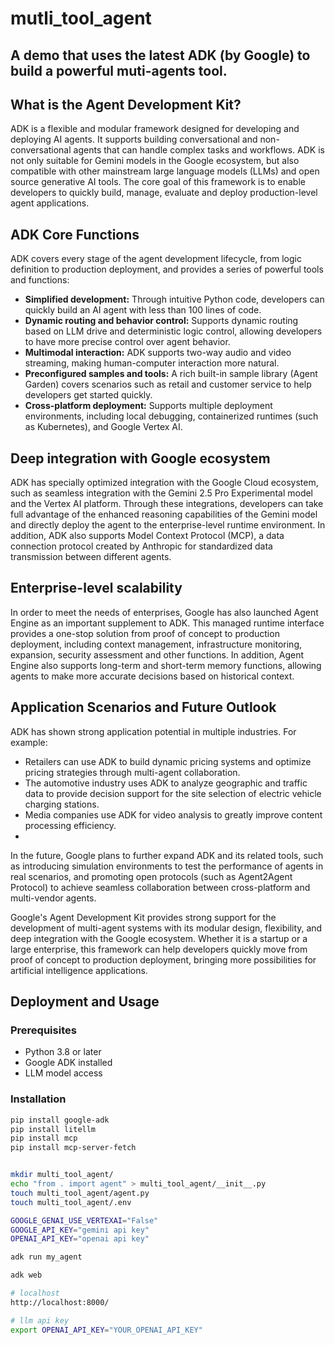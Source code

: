 # mutli_tool_agent
## A demo that uses the latest ADK (by Google) to build a powerful muti-agents tool.

## What is the Agent Development Kit? 
ADK is a flexible and modular framework designed for developing and deploying AI agents. It supports building conversational and non-conversational agents that can handle complex tasks and workflows. ADK is not only suitable for Gemini models in the Google ecosystem, but also compatible with other mainstream large language models (LLMs) and open source generative AI tools. The core goal of this framework is to enable developers to quickly build, manage, evaluate and deploy production-level agent applications.

## ADK Core Functions 
ADK covers every stage of the agent development lifecycle, from logic definition to production deployment, and provides a series of powerful tools and functions:

- **Simplified development:** Through intuitive Python code, developers can quickly build an AI agent with less than 100 lines of code.
- **Dynamic routing and behavior control:** Supports dynamic routing based on LLM drive and deterministic logic control, allowing developers to have more precise control over agent behavior.
- **Multimodal interaction:** ADK supports two-way audio and video streaming, making human-computer interaction more natural.
- **Preconfigured samples and tools:** A rich built-in sample library (Agent Garden) covers scenarios such as retail and customer service to help developers get started quickly.
- **Cross-platform deployment:** Supports multiple deployment environments, including local debugging, containerized runtimes (such as Kubernetes), and Google Vertex AI.

## Deep integration with Google ecosystem 
ADK has specially optimized integration with the Google Cloud ecosystem, such as seamless integration with the Gemini 2.5 Pro Experimental model and the Vertex AI platform. Through these integrations, developers can take full advantage of the enhanced reasoning capabilities of the Gemini model and directly deploy the agent to the enterprise-level runtime environment. In addition, ADK also supports Model Context Protocol (MCP), a data connection protocol created by Anthropic for standardized data transmission between different agents.

## Enterprise-level scalability
In order to meet the needs of enterprises, Google has also launched Agent Engine as an important supplement to ADK. This managed runtime interface provides a one-stop solution from proof of concept to production deployment, including context management, infrastructure monitoring, expansion, security assessment and other functions. In addition, Agent Engine also supports long-term and short-term memory functions, allowing agents to make more accurate decisions based on historical context.

## Application Scenarios and Future Outlook
ADK has shown strong application potential in multiple industries. For example:

- Retailers can use ADK to build dynamic pricing systems and optimize pricing strategies through multi-agent collaboration.
- The automotive industry uses ADK to analyze geographic and traffic data to provide decision support for the site selection of electric vehicle charging stations.
- Media companies use ADK for video analysis to greatly improve content processing efficiency.
- 
In the future, Google plans to further expand ADK and its related tools, such as introducing simulation environments to test the performance of agents in real scenarios, and promoting open protocols (such as Agent2Agent Protocol) to achieve seamless collaboration between cross-platform and multi-vendor agents.

Google's Agent Development Kit provides strong support for the development of multi-agent systems with its modular design, flexibility, and deep integration with the Google ecosystem. Whether it is a startup or a large enterprise, this framework can help developers quickly move from proof of concept to production deployment, bringing more possibilities for artificial intelligence applications.

## Deployment and Usage
### Prerequisites
- Python 3.8 or later
- Google ADK installed
- LLM model access

### Installation
```bash
pip install google-adk
pip install litellm
pip install mcp
pip install mcp-server-fetch


mkdir multi_tool_agent/
echo "from . import agent" > multi_tool_agent/__init__.py
touch multi_tool_agent/agent.py
touch multi_tool_agent/.env

GOOGLE_GENAI_USE_VERTEXAI="False"
GOOGLE_API_KEY="gemini api key"
OPENAI_API_KEY="openai api key"

adk run my_agent

adk web

# localhost
http://localhost:8000/

# llm api key
export OPENAI_API_KEY="YOUR_OPENAI_API_KEY"
```

